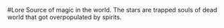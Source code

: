 #Lore 
Source of magic in the world. The stars are trapped souls of dead world that got overpopulated by spirits.
